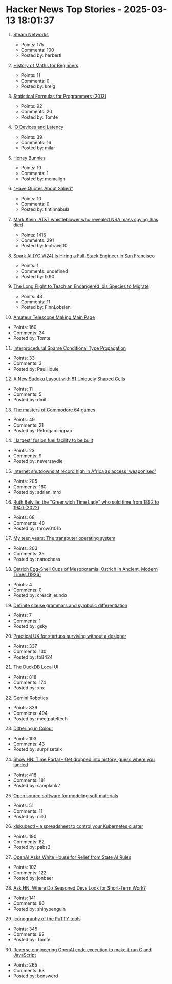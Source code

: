 # Hacker News Top Stories - 2025-03-13 18:01:37

1. [Steam Networks](https://worksinprogress.co/issue/steam-networks/)
   - Points: 175
   - Comments: 100
   - Posted by: herbertl

2. [History of Maths for Beginners](https://thonyc.wordpress.com/2025/03/13/history-of-maths-for-beginners/)
   - Points: 11
   - Comments: 0
   - Posted by: kreig

3. [Statistical Formulas for Programmers (2013)](https://www.evanmiller.org/statistical-formulas-for-programmers.html)
   - Points: 92
   - Comments: 20
   - Posted by: Tomte

4. [IO Devices and Latency](https://planetscale.com/blog/io-devices-and-latency)
   - Points: 39
   - Comments: 16
   - Posted by: milar

5. [Honey Bunnies](https://mameson.com/experiment/glsl/fro_9/fro_9.html)
   - Points: 10
   - Comments: 1
   - Posted by: memalign

6. ["Have Quotes About Salieri"](https://contingentmagazine.org/2025/01/10/have-quotes-about-salieri/)
   - Points: 10
   - Comments: 0
   - Posted by: tintinnabula

7. [Mark Klein, AT&T whistleblower who revealed NSA mass spying, has died](https://www.eff.org/deeplinks/2025/03/memoriam-mark-klein-att-whistleblower-about-nsa-mass-spying)
   - Points: 1416
   - Comments: 291
   - Posted by: leotravis10

8. [Spark AI (YC W24) Is Hiring a Full-Stack Engineer in San Francisco](https://www.ycombinator.com/companies/spark/jobs/kDeJlPK-software-engineer-full-stack)
   - Points: 1
   - Comments: undefined
   - Posted by: tk90

9. [The Long Flight to Teach an Endangered Ibis Species to Migrate](https://www.newyorker.com/magazine/2025/02/17/the-long-flight-to-teach-an-endangered-ibis-species-to-migrate)
   - Points: 43
   - Comments: 11
   - Posted by: FinnLobsien

10. [Amateur Telescope Making Main Page](https://stellafane.org/tm/atm/)
   - Points: 160
   - Comments: 34
   - Posted by: Tomte

11. [Interprocedural Sparse Conditional Type Propagation](https://railsatscale.com/2025-02-24-interprocedural-sparse-conditional-type-propagation/)
   - Points: 33
   - Comments: 3
   - Posted by: PaulHoule

12. [A New Sudoku Layout with 81 Uniquely Shaped Cells](https://danielchasehooper.com/posts/cracked-sudoku/)
   - Points: 11
   - Comments: 5
   - Posted by: dmit

13. [The masters of Commodore 64 games](https://spillhistorie.no/masters-of-c64-games/)
   - Points: 49
   - Comments: 21
   - Posted by: Retrogamingpap

14. [' largest' fusion fuel facility to be built](https://www.bbc.co.uk/news/articles/cy4vrd4l0mgo)
   - Points: 23
   - Comments: 9
   - Posted by: neversaydie

15. [Internet shutdowns at record high in Africa as access 'weaponised'](https://www.theguardian.com/technology/2025/mar/09/internet-shutdowns-record-high-africa-2024-access-weaponised)
   - Points: 205
   - Comments: 160
   - Posted by: adrian_mrd

16. [Ruth Belville: the "Greenwich Time Lady" who sold time from 1892 to 1940 (2022)](https://eehe.org.uk/72742/ruth-belville-she-sold-time/)
   - Points: 68
   - Comments: 48
   - Posted by: throw0101b

17. [My teen years: The transputer operating system](https://nanochess.org/transputer_operating_system.html)
   - Points: 203
   - Comments: 35
   - Posted by: nanochess

18. [Ostrich Egg-Shell Cups of Mesopotamia, Ostrich in Ancient, Modern Times (1926)](https://publicdomainreview.org/collection/ostrich-egg-shell-cups-of-mesopotamia/)
   - Points: 4
   - Comments: 0
   - Posted by: crescit_eundo

19. [Definite clause grammars and symbolic differentiation](https://bitsandtheorems.com/definite-clause-grammars-and-symbolic-differentiation/)
   - Points: 7
   - Comments: 1
   - Posted by: gsky

20. [Practical UX for startups surviving without a designer](https://www.tibinotes.com/p/practical-ux-for-startups-surviving)
   - Points: 337
   - Comments: 130
   - Posted by: tb8424

21. [The DuckDB Local UI](https://duckdb.org/2025/03/12/duckdb-ui.html)
   - Points: 818
   - Comments: 174
   - Posted by: xnx

22. [Gemini Robotics](https://deepmind.google/discover/blog/gemini-robotics-brings-ai-into-the-physical-world/)
   - Points: 839
   - Comments: 494
   - Posted by: meetpateltech

23. [Dithering in Colour](https://obrhubr.org/dithering-in-colour)
   - Points: 103
   - Comments: 43
   - Posted by: surprisetalk

24. [Show HN: Time Portal – Get dropped into history, guess where you landed](https://www.eggnog.ai/entertimeportal)
   - Points: 418
   - Comments: 181
   - Posted by: samplank2

25. [Open source software for modeling soft materials](https://now.tufts.edu/2025/03/04/now-theres-open-source-software-modeling-soft-materials)
   - Points: 51
   - Comments: 11
   - Posted by: nill0

26. [xlskubectl – a spreadsheet to control your Kubernetes cluster](https://github.com/learnk8s/xlskubectl)
   - Points: 190
   - Comments: 62
   - Posted by: pabs3

27. [OpenAI Asks White House for Relief from State AI Rules](https://finance.yahoo.com/news/openai-asks-white-house-relief-100000706.html)
   - Points: 102
   - Comments: 122
   - Posted by: jonbaer

28. [Ask HN: Where Do Seasoned Devs Look for Short-Term Work?](undefined)
   - Points: 141
   - Comments: 86
   - Posted by: shinypenguin

29. [Iconography of the PuTTY tools](https://www.chiark.greenend.org.uk/~sgtatham/quasiblog/putty-icons/)
   - Points: 345
   - Comments: 92
   - Posted by: Tomte

30. [Reverse engineering OpenAI code execution to make it run C and JavaScript](https://twitter.com/benswerd/status/1899853533761200300)
   - Points: 265
   - Comments: 63
   - Posted by: benswerd

